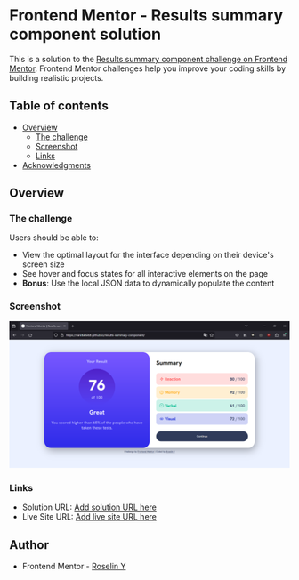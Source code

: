 # Frontend Mentor - Results summary component solution

This is a solution to the [Results summary component challenge on Frontend Mentor](https://www.frontendmentor.io/challenges/results-summary-component-CE_K6s0maV). Frontend Mentor challenges help you improve your coding skills by building realistic projects.

## Table of contents

- [Overview](#overview)
  - [The challenge](#the-challenge)
  - [Screenshot](#screenshot)
  - [Links](#links)
- [Acknowledgments](#acknowledgments)

## Overview

### The challenge

Users should be able to:

- View the optimal layout for the interface depending on their device's screen size
- See hover and focus states for all interactive elements on the page
- **Bonus**: Use the local JSON data to dynamically populate the content

### Screenshot

![](./screenshot.png)

### Links

- Solution URL: [Add solution URL here](https://www.frontendmentor.io/solutions/result-summary-component-html-css-javascript-bgf5c6NVW4)
- Live Site URL: [Add live site URL here](https://vanillatte68.github.io/results-summary-component/)

## Author

- Frontend Mentor - [Roselin Y](https://www.frontendmentor.io/profile/Vanillatte68)
